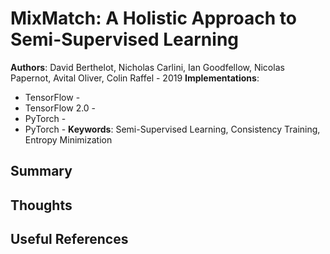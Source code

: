 # MixMatch: A Holistic Approach to Semi-Supervised Learning
**Authors**: David Berthelot, Nicholas Carlini, Ian Goodfellow, Nicolas Papernot, Avital Oliver, Colin Raffel - 2019
**Implementations**:
* TensorFlow - 
* TensorFlow 2.0 - 
* PyTorch - 
* PyTorch - 
**Keywords**: Semi-Supervised Learning, Consistency Training, Entropy Minimization

## Summary

## Thoughts

## Useful References
